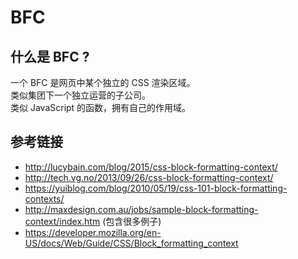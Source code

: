 # BFC

## 什么是 BFC ?
一个 BFC 是网页中某个独立的 CSS 渲染区域。  
类似集团下一个独立运营的子公司。  
类似 JavaScript 的函数，拥有自己的作用域。

## 参考链接
* http://lucybain.com/blog/2015/css-block-formatting-context/
* http://tech.vg.no/2013/09/26/css-block-formatting-context/
* https://yuiblog.com/blog/2010/05/19/css-101-block-formatting-contexts/
* http://maxdesign.com.au/jobs/sample-block-formatting-context/index.htm (包含很多例子)
* https://developer.mozilla.org/en-US/docs/Web/Guide/CSS/Block_formatting_context

